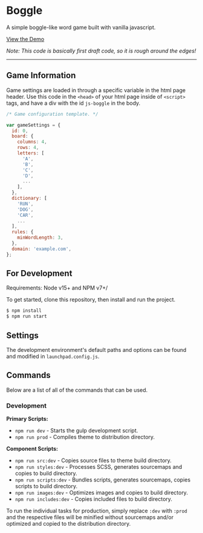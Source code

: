 # Boggle

A simple boggle-like word game built with vanilla javascript.

[View the Demo](https://jhmsly.github.io/boggle/)

*Note: This code is basically first draft code, so it is rough around the edges!*

---

## Game Information

Game settings are loaded in through a specific variable in the html page header. Use this code in the `<head>` of your html page inside of `<script>` tags, and have a div with the id `js-boggle` in the body.

```js
/* Game configuration template. */

var gameSettings = {
  id: 0,
  board: {
    columns: 4,
    rows: 4,
    letters: [
      'A',
      'B',
      'C',
      'D',
      ...
    ],
  },
  dictionary: [
    'RUN',
    'DOG',
    'CAR',
    ...
  ],
  rules: {
    minWordLength: 3,
  },
  domain: 'example.com',
};
```

## For Development

Requirements: Node v15+ and NPM v7+/

To get started, clone this repository, then install and run the project.

```sh
$ npm install
$ npm run start
```

## Settings

The development environment's default paths and options can be found and modified in `launchpad.config.js`.

## Commands

Below are a list of all of the commands that can be used.

### Development

**Primary Scripts:**

- `npm run dev` - Starts the gulp development script.
- `npm run prod` - Compiles theme to distribution directory.

**Component Scripts:**

- `npm run src:dev` - Copies source files to theme build directory.
- `npm run styles:dev` - Processes SCSS, generates sourcemaps and copies to build directory.
- `npm run scripts:dev` - Bundles scripts, generates sourcemaps, copies scripts to build directory.
- `npm run images:dev` - Optimizes images and copies to build directory.
- `npm run includes:dev` - Copies included files to build directory.

To run the individual tasks for production, simply replace `:dev` with `:prod` and the respective files will be minified without sourcemaps and/or optimized and copied to the distribution directory.
